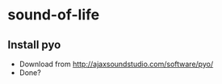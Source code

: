 sound-of-life
=============

## Install pyo

* Download from <http://ajaxsoundstudio.com/software/pyo/>
* Done?

